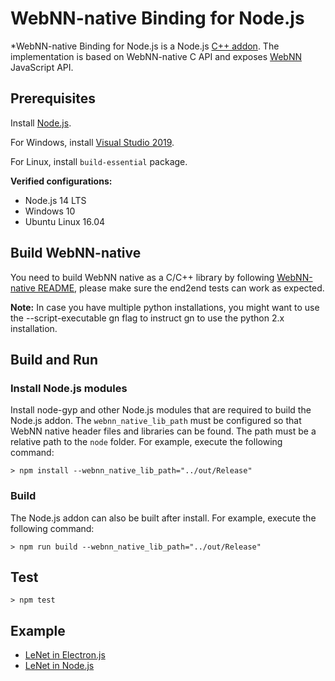 # WebNN-native Binding for Node.js

*WebNN-native Binding for Node.js is a Node.js [C++ addon](https://nodejs.org/api/addons.html). The implementation is based on WebNN-native C API and exposes [WebNN](https://webmachinelearning.github.io/webnn/) JavaScript API.


## Prerequisites

Install [Node.js](https://nodejs.org/).

For Windows, install [Visual Studio 2019](https://visualstudio.microsoft.com/vs/).

For Linux, install `build-essential` package.

**Verified configurations:**
  * Node.js 14 LTS
  * Windows 10
  * Ubuntu Linux 16.04

## Build WebNN-native

You need to build WebNN native as a C/C++ library by following [WebNN-native README](https://github.com/webmachinelearning/webnn-native#readme), please make sure the end2end tests can work as expected.

**Note:** In case you have multiple python installations, you might want to use the --script-executable gn flag to instruct gn to use the python 2.x installation.

## Build and Run

### Install Node.js modules

Install node-gyp and other Node.js modules that are required to build the Node.js addon. The `webnn_native_lib_path` must be configured so that WebNN native header files and libraries can be found. The path must be a relative path to the `node` folder. For example, execute the following command:

```shell script
> npm install --webnn_native_lib_path="../out/Release"
```

### Build

The Node.js addon can also be built after install. For example, execute the following command:

```shell script
> npm run build --webnn_native_lib_path="../out/Release"
```

## Test

```shell script
> npm test
```

## Example

 * [LeNet in Electron.js](examples/lenet_electron/README.md)
 * [LeNet in Node.js](examples/lenet/README.md)
